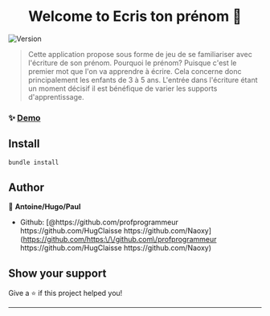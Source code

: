 <h1 align="center">Welcome to Ecris ton prénom 👋</h1>
<p>
  <img alt="Version" src="https://img.shields.io/badge/version-ruby 2.7.4 rails 5.2.6-blue.svg?cacheSeconds=2592000" />
</p>

> Cette application propose sous forme de jeu de se familiariser avec l'écriture de son prénom. Pourquoi le prénom? Puisque c'est le premier mot que l'on va apprendre à écrire. Cela concerne donc principalement les enfants de 3 à 5 ans. L'entrée dans l'écriture étant un moment décisif il est bénéfique de varier les supports d'apprentissage.

### ✨ [Demo](https://ecris-ton-prenom.herokuapp.com/)

## Install

```sh
bundle install 
```

## Author

👤 **Antoine/Hugo/Paul**

* Github: [@https:\/\/github.com\/profprogrammeur https:\/\/github.com\/HugClaisse https:\/\/github.com\/Naoxy](https://github.com/https:\/\/github.com\/profprogrammeur https:\/\/github.com\/HugClaisse https:\/\/github.com\/Naoxy)

## Show your support

Give a ⭐️ if this project helped you!

***
